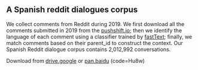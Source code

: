 ## A Spanish reddit dialogues corpus

We collect comments from Reddit during 2019. We first download all the comments submitted in 2019 from the [pushshift.io](https://files.pushshift.io/reddit/); then we identify the language of each comment using a classifier trained by [fastText](https://fasttext.cc/docs/en/language-identification.html); finally, we match comments based on their parent_id to construct the context. Our Spanish Reddit dialogue corpus contains 2,012,992 conversations.

Download from [drive.google](https://drive.google.com/drive/folders/1jH66h7Rs_xlWJCQP7kpCRnyUBdiwU6xp?usp=sharing) or [pan.baidu](https://pan.baidu.com/s/15xbfuxVF4Hg4s45BgmaYZA) (code=Hu8w)